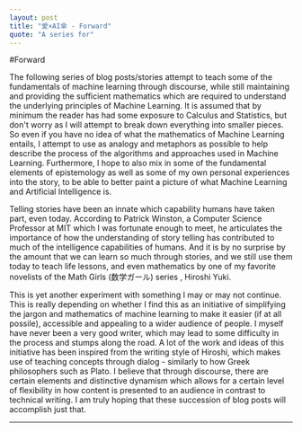```yaml
---
layout: post
title: "愛×AI傘 - Forward"
quote: "A series for"
---
```


#Forward

The following series of blog posts/stories attempt to teach some of the fundamentals of machine learning
through discourse, while still maintaining and providing the sufficient mathematics which are required to
understand the underlying principles of Machine Learning. It is assumed that by minimum the reader has had
some exposure to Calculus and Statistics, but don't worry as I will attempt to break down everything into
smaller pieces. So even if you have no idea of what the mathematics of Machine Learning entails, I attempt
to use as analogy and metaphors as possible to help describe the process of the algorithms and approaches
used in Machine Learning. Furthermore, I hope to also mix in some of the fundamental elements of epistemology
as well as some of my own personal experiences into the story, to be able to better paint a picture of
what Machine Learning and Artificial Intelligence is.

Telling stories have been an innate which capability humans have taken part, even today.
According to Patrick Winston, a Computer Science Professor at MIT which I was fortunate enough to meet,
he articulates the importance of how the understanding of story telling has contributed to much of the
intelligence capabilities of humans. And it is by no surprise by the amount that we can learn so much
through stories, and we still use them today to teach life lessons, and even mathematics by one of my
favorite novelists of the Math Girls (数学ガール) series , Hiroshi Yuki.

This is yet another experiment with something I may or may not continue. This is really depending on
 whether I find this as an initiative of simplifying the jargon and mathematics of machine learning
to make it easier (if at all possile), accessible and appealing to a wider audience of people. I
myself have never been a very good writer, which may lead to some difficulty in the process and
stumps along the road. A lot of the work and ideas of this initiative has been inspired from the
writing style of Hiroshi, which makes use of teaching concepts through dialog - similarly to how
Greek philosophers such as Plato. I believe that through discourse, there are certain elements and
distinctive dynamism which allows for a certain level of flexibility in how content is presented to
an audience in contrast to technical writing. I am truly hoping that these succession of blog posts will
accomplish just that.

<hr>
